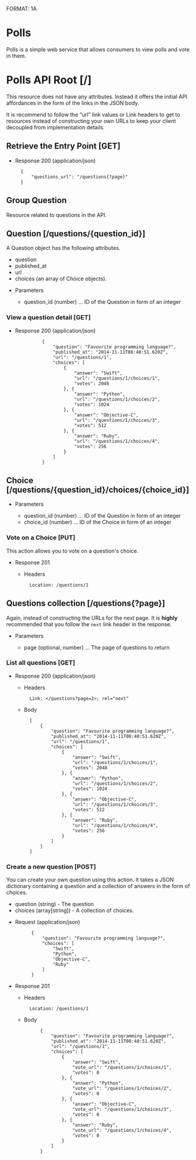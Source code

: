 FORMAT: 1A

# Polls

Polls is a simple web service that allows consumers to view polls and vote in them.

# Polls API Root [/]

This resource does not have any attributes. Instead it offers the initial API affordances in the form of the links in the JSON body.

It is recommend to follow the “url” link values or Link headers to get to resources instead of constructing your own URLs to keep your client decoupled from implementation details.

## Retrieve the Entry Point [GET]

+ Response 200 (application/json)

        {
            "questions_url": "/questions{?page}"
        }

## Group Question

Resource related to questions in the API.

## Question [/questions/{question_id}]

A Question object has the following attributes.

- question
- published_at
- url
- choices (an array of Choice objects).

+ Parameters

    + question_id (number) ... ID of the Question in form of an integer

### View a question detail [GET]

+ Response 200 (application/json)

                {
                    "question": "Favourite programming language?",
                    "published_at": "2014-11-11T08:40:51.620Z",
                    "url": "/questions/1",
                    "choices": [
                        {
                            "answer": "Swift",
                            "url": "/questions/1/choices/1",
                            "votes": 2048
                        }, {
                            "answer": "Python",
                            "url": "/questions/1/choices/2",
                            "votes": 1024
                        }, {
                            "answer": "Objective-C",
                            "url": "/questions/1/choices/3",
                            "votes": 512
                        }, {
                            "answer": "Ruby",
                            "url": "/questions/1/choices/4",
                            "votes": 256
                        }
                    ]
                }

## Choice [/questions/{question_id}/choices/{choice_id}]

+ Parameters

    + question_id (number) ... ID of the Question in form of an integer
    + choice_id (number) ... ID of the Choice in form of an integer

### Vote on a Choice [PUT]

This action allows you to vote on a question's choice.

+ Response 201

    + Headers

            Location: /questions/1

## Questions collection [/questions{?page}]

Again, instead of constructing the URLs for the next page. It is **highly** recommended that you follow the `next` link header in the response.

+ Parameters

    + page (optional, number) ... The page of questions to return

### List all questions [GET]

+ Response 200 (application/json)

    + Headers
    
            Link: </questions?page=2>; rel="next"

    + Body

            [
                {
                    "question": "Favourite programming language?",
                    "published_at": "2014-11-11T08:40:51.620Z",
                    "url": "/questions/1",
                    "choices": [
                        {
                            "answer": "Swift",
                            "url": "/questions/1/choices/1",
                            "votes": 2048
                        }, {
                            "answer": "Python",
                            "url": "/questions/1/choices/2",
                            "votes": 1024
                        }, {
                            "answer": "Objective-C",
                            "url": "/questions/1/choices/3",
                            "votes": 512
                        }, {
                            "answer": "Ruby",
                            "url": "/questions/1/choices/4",
                            "votes": 256
                        }
                    ]
                }
            ]

### Create a new question [POST]

You can create your own question using this action. It takes a JSON dictionary containing a question and a collection of answers in the form of choices.

- question (string) - The question
- choices (array[string]) - A collection of choices.

+ Request (application/json)

            {
                "question": "Favourite programming language?",
                "choices": [
                    "Swift",
                    "Python",
                    "Objective-C",
                    "Ruby"
                ]
            }

+ Response 201

    + Headers

            Location: /questions/1
    
    + Body

                {
                    "question": "Favourite programming language?",
                    "published_at": "2014-11-11T08:40:51.620Z",
                    "url": "/questions/1",
                    "choices": [
                        {
                            "answer": "Swift",
                            "vote_url": "/questions/1/choices/1",
                            "votes": 0
                        }, {
                            "answer": "Python",
                            "vote_url": "/questions/1/choices/2",
                            "votes": 0
                        }, {
                            "answer": "Objective-C",
                            "vote_url": "/questions/1/choices/3",
                            "votes": 0
                        }, {
                            "answer": "Ruby",
                            "vote_url": "/questions/1/choices/4",
                            "votes": 0
                        }
                    ]
                }
